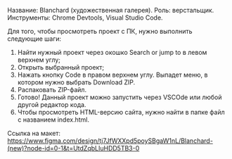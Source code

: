 Название: Blanchard (художественная галерея).
Роль: верстальщик. 
Инструменты: Chrome Devtools, Visual Studio Code.

Для того, чтобы просмотреть проект с ПК, нужно выполнить следующие шаги:
  1. Найти нужный проект через окошко Search or jump to в левом верхнем углу;
  2. Открыть выбранный проект;
  3. Нажать кнопку Code в правом верхнем углу. Выпадет меню, в котором нужно выбрать Download ZIP.
  4. Распаковать ZIP-файл.
  5. Готово! Данный проект можно запустить через VSCOde или любой другой редактор кода.
  6. Чтобы просмотреть HTML-версию сайта, нужно найти в папке файл с названием index.html.

Ссылка на макет: https://www.figma.com/design/tj7JfWXXpd5poySBgaW1nL/Blanchard-(new)?node-id=0-1&t=UtdZqbLIuHDD5TB3-0
